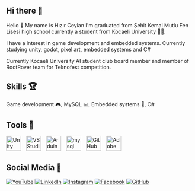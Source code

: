 ## Hi there 👋

<!--
**hizir-ceylan/hizir-ceylan** is a ✨ _special_ ✨ repository because its `README.md` (this file) appears on your GitHub profile.

Here are some ideas to get you started:

- 🔭 I’m currently working on ...
- 🌱 I’m currently learning ...
- 👯 I’m looking to collaborate on ...
- 🤔 I’m looking for help with ...
- 💬 Ask me about ...
- 📫 How to reach me: ...
- 😄 Pronouns: ...
- ⚡ Fun fact: ...
--> 
Hello 👋 My name is Hızır Ceylan I'm graduated from Şehit Kemal Mutlu Fen Lisesi high school currently a student from Kocaeli University 👨‍🎓.

I have a interest in game development and embedded systems. Currently studying unity, godot, pixel art, embedded systems and C# 
        
Currently Kocaeli University AI student club board member and member of RootRover team for Teknofest competition. 

## Skills 🏆
Game development 🎮, MySQL 📊, Embedded systems 🤖, C#

## Tools 🧰
<p>
  <img src="https://img.icons8.com/ios-filled/50/000000/unity.png" alt="Unity" style="width:40px; height:40px; margin-right: 10px;"/>
  <img src="https://img.icons8.com/?size=100&id=y7WGoWNuIWac&format=png&color=000000" alt="VS Studio" style="width:40px; height:40px; margin-right: 10px;"/>
  <img src="https://img.icons8.com/?size=100&id=13444&format=png&color=000000" alt="Arduino IDE" style="width:40px; height:40px; margin-right: 10px;"/>
  <img src="https://img.icons8.com/?size=100&id=UFXRpPFebwa2&format=png&color=000000" alt="mysql" style="width:40px; height:40px; margin-right: 10px;"/>
  <img src="https://img.icons8.com/?size=48&id=62856&format=png&color=000000" alt="GitHub" style="width:40px; height:40px; margin-right: 10px;"/>
  <img src="https://img.icons8.com/ios-filled/50/000000/adobe-creative-cloud.png" alt="Adobe Creative Cloud" style="width:40px; height:40px; margin-right: 10px;"/> 
</p>

## Social Media 📱
<a href="https://www.youtube.com/@HizirCeylan"><img src="https://img.icons8.com/color/48/000000/youtube-play.png" alt="YouTube" style="border: none;"></a>
<a href="https://www.linkedin.com/in/hzrcyln"><img src="https://img.icons8.com/color/48/000000/linkedin.png" alt="LinkedIn" style="border: none;"></a>
<a href="https://www.instagram.com/hzrceylan/"><img src="https://img.icons8.com/color/48/000000/instagram-new.png" alt="Instagram" style="border: none;"></a>
<a href="https://www.facebook.com/hzrcyln"><img src="https://img.icons8.com/color/48/000000/facebook.png" alt="Facebook" style="border: none;"></a>
<a href="https://github.com/hizir-ceylan"><img src="https://img.icons8.com/?size=48&id=62856&format=png&color=000000" alt="GitHub" style="border: none;"></a>




